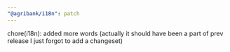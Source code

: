 ```yaml
---
"@agribank/i18n": patch
---
```


chore(i18n): added more words (actually it should have been a part of prev release I just forgot to add a changeset)
